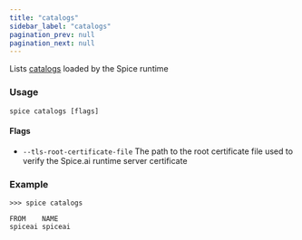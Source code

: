 ```yaml
---
title: "catalogs"
sidebar_label: "catalogs"
pagination_prev: null
pagination_next: null
---
```


Lists [catalogs](/components/catalogs) loaded by the Spice runtime

### Usage

```shell
spice catalogs [flags]
```

#### Flags

- `--tls-root-certificate-file`   The path to the root certificate file used to verify the Spice.ai runtime server certificate

### Example

```shell 
>>> spice catalogs

FROM    NAME     
spiceai spiceai 
```
